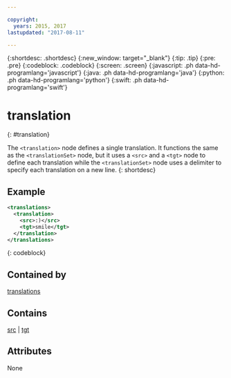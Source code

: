 ```yaml
---

copyright:
  years: 2015, 2017
lastupdated: "2017-08-11"

---
```


{:shortdesc: .shortdesc}
{:new_window: target="_blank"}
{:tip: .tip}
{:pre: .pre}
{:codeblock: .codeblock}
{:screen: .screen}
{:javascript: .ph data-hd-programlang='javascript'}
{:java: .ph data-hd-programlang='java'}
{:python: .ph data-hd-programlang='python'}
{:swift: .ph data-hd-programlang='swift'}

# translation
{: #translation}

The `<translation>` node defines a single translation. It functions the same as the `<translationSet>` node, but it uses a `<src>` and a `<tgt>` node to define each translation while the `<translationSet>` node uses a delimiter to specify each translation on a new line.
{: shortdesc}

## Example

```xml
<translations>
  <translation>
    <src>:)</src>
    <tgt>smile</tgt>
  </translation>
</translations>
```
{: codeblock}

## Contained by

[translations](/docs/services/dialog/translations.html)

## Contains

[src](/docs/services/dialog/src.html) | [tgt](/docs/services/dialog/tgt.html)

## Attributes

None
